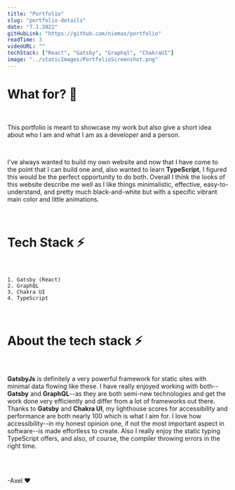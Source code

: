 ```yaml
---
title: "Portfolio"
slug: "portfolio-details"
date: "7.1.2022"
gitHubLink: "https://github.com/niemax/portfolio"
readTime: 3
videoURL: ""
techStack: ["React", "Gatsby", "Graphql", "ChakraUI"]
image: "../staticImages/PortfolioScreenshot.png"
---
```


# **What for?** 🤔

<br>

This portfolio is meant to showcase my work but also give a short idea about who I am and what I am
as a developer and a person.

<br>

I've always wanted to build my own website and now that I have come to the point that I can build
one and, also wanted to learn **TypeScript**, I figured this would be the perfect opportunity to do
both. Overall I think the looks of this website describe me well as I like things minimalistic,
effective, easy-to-understand, and pretty much black-and-white but with a specific vibrant main
color and little animations.

<br>

# **Tech Stack** ⚡

<br>

    1. Gatsby (React)
    2. GraphQL
    3. Chakra UI
    4. TypeScript

<br>

# **About the tech stack** ⚡

<br>

**GatsbyJs** is definitely a very powerful framework for static sites with minimal data flowing like
these. I have really enjoyed working with both--**Gatsby** and **GraphQL**--as they are both
semi-new technologies and get the work done very efficiently and differ from a lot of frameworks out
there. Thanks to **Gatsby** and **Chakra UI**, my lighthouse scores for accessibility and
performance are both nearly 100 which is what I aim for. I love how accessibility--in my honest
opinion one, if not the most important aspect in software--is made effortless to create. Also I
really enjoy the static typing TypeScript offers, and also, of course, the compiler throwing errors
in the right time.

<br>
<br>

-Axel ❤
